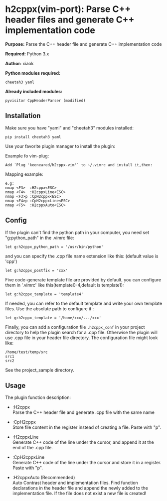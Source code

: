h2cppx(vim-port): Parse C++ header files and generate C++ implementation code 
===========================================================================
**Purpose:** Parse the C++ header file and generate C++ implementation code

**Required:** Python 3.x

**Author:** xiaok

**Python modules required:** 

    cheetah3 yaml

**Already included modules:** 

    pyvisitor CppHeaderParser (modified) 

Installation
------------
Make sure you have "yaml" and "cheetah3" modules installed:

    pip install cheetah3 yaml

Use your favorite plugin manager to install the plugin:

Example fo vim-plug:

    Add `Plug 'keeneared/h2cppx-vim'` to ~/.vimrc and install it,then:

Mapping example:

    e.g:
    nmap <F3>  :H2cppx<ESC>
    nmap <F4>  :H2cppxLine<ESC>
    nmap <F3>p :CpH2cppx<ESC>
    nmap <F4>p :CpH2cppxLine<ESC>
    nmap <F5>  :H2cppxAuto<ESC>

Config
------
If the plugin can't find the python path in your computer,
you need set "g:python_path" in the .vimrc file:

    let g:h2cppx_python_path = '/usr/bin/python'

and you can specify the .cpp file name extension like this:
(default value is 'cpp')

    let g:h2cppx_postfix = 'cxx'

Five code-generate template file are provided by default, 
you can configure them in '.vimrc' like this(template0-4,default is template1):

    let g:h2cppx_template = 'template4' 

If needed, you can refer to the default template and write your own template
files. Use the absolute path to configure it :

    let g:h2cppx_template = '/home/xxx/.../xxx'

Finally, you can add a configuration file `.h2cppx_conf` in your project 
directory to help the plugin search for a .cpp file. Otherwise the plugin will use
.cpp file in your header file directory.
The configuration file might look like:
    
    /home/test/temp/src
    src1
    src2

See the project_sample directory.

Usage
-----
The plugin function description:

* :H2cppx  
  Parse the C++ header file and generate .cpp file with the same name

* :CpH2cppx  
  Store file content in the register instead of creating a file. Paste with "p".

* :H2cppxLine  
  Generate C++ code of the line under the cursor, and append it at the end of the .cpp file.

* :CpH2cppxLine  
  Generate C++ code of the line under the cursor and store it in a register. Paste with "p". 

* :H2cppxAuto  (Recommended)   
  Auto Contrast header and implementation files. Find
  function declarations in the header file and append
  the newly added to the implementation file. If the 
  file does not exist a new file is created!

